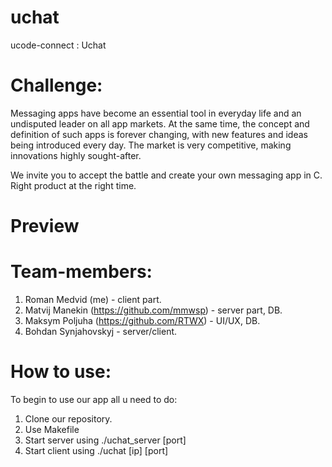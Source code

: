 # uchat
ucode-connect : Uchat

# Challenge: 
Messaging apps have become an essential tool in everyday life and an undisputed leader on all app markets. At the same time, the concept and definition of such apps is forever changing, with new features and ideas being introduced every day. The market is very competitive, making innovations highly sought-after.

We invite you to accept the battle and create your own messaging app in C. Right product at the right time.

# Preview


# Team-members:      
1. Roman Medvid (me) - client part.
2. Matvij Manekin (https://github.com/mmwsp) - server part, DB. 
3. Maksym Poljuha (https://github.com/RTWX) - UI/UX, DB.
4. Bohdan Synjahovskyj - server/client.

# How to use: 
To begin to use our app all u need to do: 
  1) Clone our repository.
  2) Use Makefile
  3) Start server using ./uchat_server [port]
  4) Start client using ./uchat [ip] [port]
